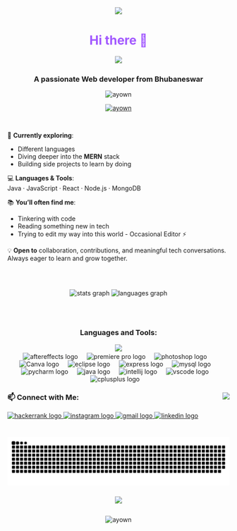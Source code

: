 <div align="center">

  <img src="https://user-images.githubusercontent.com/74038190/225813708-98b745f2-7d22-48cf-9150-083f1b00d6c9.gif"/>
  <h1 style="color: #a259ff;">Hi there 👋</h1>
  <img src="https://readme-typing-svg.herokuapp.com/?font=Righteous&size=30&center=true&vCenter=true&width=500&height=70&duration=3700&lines=Code,+coffee,+and+creativity+inside!;Namaste🙏+I'm+Ayan;Explore,+fork,+star,+and+repeat!;" />

</div>


<h3 align="center">A passionate Web developer from Bhubaneswar</h3>

<p align="center"> <img src="https://komarev.com/ghpvc/?username=ayown&label=Profile%20views&color=0e75b6&style=flat" alt="ayown" /> </p>

<p align="center"> <a href="https://github.com/ryo-ma/github-profile-trophy"><img src="https://github-profile-trophy.vercel.app/?username=ayown" alt="ayown" /></a> </p>

<p align="center"> <a href="https://twitter.com/" target="blank"><img src="https://img.shields.io/twitter/follow/?logo=twitter&style=for-the-badge" alt="" /></a> </p>

🔭 **Currently exploring**:  
- Different languages  
- Diving deeper into the **MERN** stack  
- Building side projects to learn by doing  

💻 **Languages & Tools**:  
Java · JavaScript · React · Node.js · MongoDB

📚 **You’ll often find me**:  
- Tinkering with code  
- Reading something new in tech  
- Trying to edit my way into this world - Occasional Editor ⚡

💡 **Open to** collaboration, contributions, and meaningful tech conversations. Always eager to learn and grow together.

<br><br>

<div align="center">
  <img src="https://github-readme-stats.vercel.app/api?username=ayown&hide_title=false&hide_rank=false&show_icons=true&include_all_commits=true&count_private=true&disable_animations=false&theme=dracula&locale=en&hide_border=false" height="150" alt="stats graph"  />
  <img src="https://github-readme-stats.vercel.app/api/top-langs?username=ayown&locale=en&hide_title=false&layout=compact&card_width=320&langs_count=5&theme=dracula&hide_border=false" height="150" alt="languages graph"  />
</div>

<br><br>

###
<h3 align="center">Languages and Tools:</h3>
<div align="center">
  <img src="https://skillicons.dev/icons?i=js,react,nodejs,html,css,tailwindcss,mongodb,python,java,git,github,vercel&theme=dark" />
</div>
<div align="center">
  <img src="https://cdn.jsdelivr.net/gh/devicons/devicon/icons/aftereffects/aftereffects-original.svg" height="40" alt="aftereffects logo"  />
  <img width="12" />
  <img src="https://cdn.jsdelivr.net/gh/devicons/devicon@latest/icons/premierepro/premierepro-original.svg" height="40" alt="premiere pro logo"  />
  <img width="12" />
  <img src="https://cdn.jsdelivr.net/gh/devicons/devicon@latest/icons/photoshop/photoshop-original.svg" alt="photoshop logo" height="40"/>
  <img width="12" /?>
  <img src="https://cdn.jsdelivr.net/gh/devicons/devicon/icons/canva/canva-original.svg" height="40" alt="Canva logo"  />
  <img width="12" />
  <img src="https://cdn.jsdelivr.net/gh/devicons/devicon@latest/icons/eclipse/eclipse-original-wordmark.svg" height="40" alt="eclipse logo"  />
  <img width="12" />
  <img src="https://imgs.search.brave.com/29qrMkUQXtvymObc4BhOwGhocqLG5P2mXzRG9yB_X9g/rs:fit:860:0:0:0/g:ce/aHR0cHM6Ly9pbWFn/ZXMuc2Vla2xvZ28u/Y29tL2xvZ28tcG5n/LzMzLzEvZXhwcmVz/cy1qcy1sb2dvLXBu/Z19zZWVrbG9nby0z/Mzk4NTAucG5n" height="40" alt="express logo"  />
  <img width="12" />
  <img src="https://cdn.jsdelivr.net/gh/devicons/devicon@latest/icons/mysql/mysql-original-wordmark.svg" height="40" alt="mysql logo"  />
  <img width="12" />
  <img src="https://cdn.jsdelivr.net/gh/devicons/devicon/icons/pycharm/pycharm-original.svg" height="40" alt="pycharm logo"  />
  <img width="12" />
  <img src="https://cdn.jsdelivr.net/gh/devicons/devicon@latest/icons/java/java-original.svg" height="40" alt="java logo"  />
  <img width="12" />
  <img src="https://cdn.jsdelivr.net/gh/devicons/devicon@latest/icons/intellij/intellij-original.svg" height="40" alt="intellij logo"  />
  <img width="12" />
  <img src="https://cdn.jsdelivr.net/gh/devicons/devicon@latest/icons/vscode/vscode-original.svg" height="40" alt="vscode logo"  />
  <img width="12" />
  <img src="https://cdn.jsdelivr.net/gh/devicons/devicon/icons/cplusplus/cplusplus-original.svg" height="40" alt="cplusplus logo"  />
  <img width="12" />

  <br>

###

<img align="right" height="100" src="https://encrypted-tbn0.gstatic.com/images?q=tbn:ANd9GcQ5AcolCenvJRkD959zamxyxXg1w4cVJlnz1A&s" />

###

<h3 align="left">📫 Connect with Me:</h3>
<p align="left"></p>
<div align="left">
  <a href="https://www.hackerrank.com/profile/bhattacharjeeay1" target="_blank">
    <img src="https://img.shields.io/static/v1?message=HackerRank&logo=hackerrank&label=&color=2EC866&logoColor=white&labelColor=&style=for-the-badge" height="35" alt="hackerrank logo"  />
  </a>
  <a href="https://www.instagram.com/ay.awnnn/" target="_blank">
    <img src="https://img.shields.io/static/v1?message=Instagram&logo=instagram&label=&color=E4405F&logoColor=white&labelColor=&style=for-the-badge" height="35" alt="instagram logo"  />
  </a>
  </a>
  <a href="bhattacharjeeayan93@gmail.com" target="_blank">
    <img src="https://img.shields.io/static/v1?message=Gmail&logo=gmail&label=&color=D14836&logoColor=white&labelColor=&style=for-the-badge" height="35" alt="gmail logo"  />
  </a>
  <a href="https://www.linkedin.com/in/ayan-bhattacharjee-6b8ab534a/" target="_blank">
    <img src="https://img.shields.io/static/v1?message=LinkedIn&logo=linkedin&label=&color=0077B5&logoColor=white&labelColor=&style=for-the-badge" height="35" alt="linkedin logo"  />
  </a>
</div>

###

<br clear="both">

<div align="center"><img src="https://raw.githubusercontent.com/ayown/ayown/output/github-snake.svg" alt="Snake animation" /></div>

###

<div align="center">
  <img src="https://profile-counter.glitch.me/ayown/count.svg?"  />
</div>

###



<div align="center">
  <img align="center" src="https://github-readme-streak-stats.herokuapp.com/?user=ayown&" alt="ayown" />
</div>

